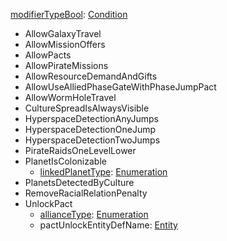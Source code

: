 
[modifierTypeBool](modifierType.md): [Condition](Condition.md)
  * AllowGalaxyTravel
  * AllowMissionOffers
  * AllowPacts
  * AllowPirateMissions
  * AllowResourceDemandAndGifts
  * AllowUseAlliedPhaseGateWithPhaseJumpPact
  * AllowWormHoleTravel
  * CultureSpreadIsAlwaysVisible
  * HyperspaceDetectionAnyJumps
  * HyperspaceDetectionOneJump
  * HyperspaceDetectionTwoJumps
  * PirateRaidsOneLevelLower
  * PlanetIsColonizable
    * [linkedPlanetType](linkedPlanetType.md): [Enumeration](Enumeration.md)
  * PlanetsDetectedByCulture
  * RemoveRacialRelationPenalty
  * UnlockPact
    * [allianceType](allianceType.md): [Enumeration](Enumeration.md)
    * pactUnlockEntityDefName: [Entity](Entity.md)